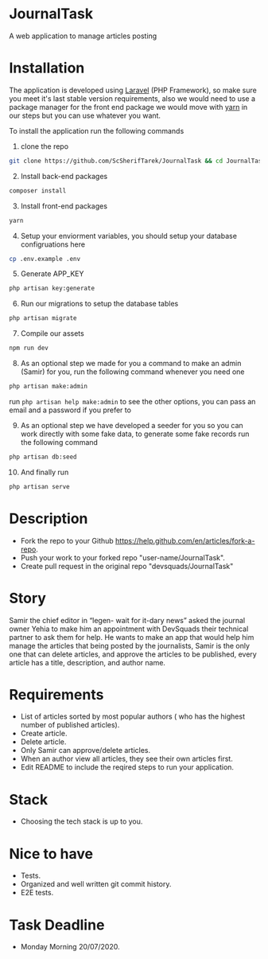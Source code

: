 # JournalTask
A web application to manage articles posting

# Installation

The application is developed using [Laravel](https://laravel.com/) (PHP Framework), so make sure you meet it's last stable version requirements, also we would need to use a package manager for the front end package we would move with [yarn](https://yarnpkg.com/) in our steps but you can use whatever you want.


To install the application run the following commands

1. clone the repo
``` bash
git clone https://github.com/ScSherifTarek/JournalTask && cd JournalTask
```

2. Install back-end packages
``` bash
composer install
```

3. Install front-end packages
``` bash
yarn
```

4. Setup your enviorment variables, you should setup your database configruations here
``` bash
cp .env.example .env
```

5. Generate APP_KEY
``` bash
php artisan key:generate
```

6. Run our migrations to setup the database tables
``` bash
php artisan migrate
```

7. Compile our assets
``` bash
npm run dev
```

8. As an optional step we made for you a command to make an admin (Samir) for you, run the following command whenever you need one
``` bash
php artisan make:admin
```
run `php artisan help make:admin` to see the other options, you can pass an email and a password if you prefer to

9. As an optional step we have developed a seeder for you so you can work directly with some fake data, to generate some fake records run the following command
``` bash
php artisan db:seed
```

10. And finally run
``` bash
php artisan serve
```

# Description
- Fork the repo to your Github https://help.github.com/en/articles/fork-a-repo.
- Push your work to your forked repo "user-name/JournalTask".
- Create pull request in the original repo "devsquads/JournalTask"

# Story
Samir the chief editor in “legen- wait for it-dary news” asked the journal owner Yehia to make him an appointment with DevSquads their technical partner to ask them for help.
He wants to make an app that would help him manage the articles that being posted by the journalists, Samir is the only one that can delete articles, and approve the articles to be published, every article has a title, description, and author name.


# Requirements
- List of articles sorted by most popular authors ( who has the highest number of published articles).
- Create article.
- Delete article.
- Only Samir can approve/delete articles.
- When an author view all articles, they see their own articles first. 
- Edit README to include the reqired steps to run your application.

# Stack
- Choosing the tech stack is up to you.

# Nice to have
- Tests.
- Organized and well written git commit history.
- E2E tests.

# Task Deadline
- Monday Morning 20/07/2020.
